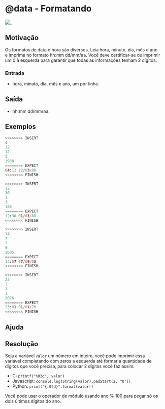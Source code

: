 # @data - Formatando

![_](cover.jpg)

## Motivação

Os formatos de data e hora são diversos. Leia hora, minuto, dia, mês e ano e imprima no formato hh:mm dd/mm/aa. Você deve certificar-se de imprimir um 0 à esquerda para garantir que todas as informações tenham 2 dígitos.

### Entrada

- hora, minuto, dia, mês e ano, um por linha.

## Saída

- hh:mm dd/mm/aa.

## Exemplos

``` py
>>>>>>>> INSERT
4
12
12
3
1988
======== EXPECT
04:12 12/03/88
<<<<<<<< FINISH
```

```py
>>>>>>>> INSERT
12
30
1
3
188
======== EXPECT
12:30 01/03/88
<<<<<<<< FINISH
```

```py
>>>>>>>> INSERT
14
7
7
9
2005
======== EXPECT
14:07 07/09/05
<<<<<<<< FINISH
```

```py
>>>>>>>> INSERT
23
1
1
1
2076
======== EXPECT
23:01 01/01/76
<<<<<<<< FINISH
```

## Ajuda

## Resolução

Seja a variável `valor` um número em inteiro, você pode imprimir essa variável completando com zeros a esquerda até formar a quantidade de dígitos que você precisa, para colocar 2 dígitos você faz assim:

- C: `printf("%02d", valor)`
- Javascript: `console.log(String(valor).padStart(2, "0"))`
- Python: `print("{:02d}".format(valor))`

Você pode usar o operador de módulo usando ano % 100 para pegar só os dois últimos dígitos do ano.

